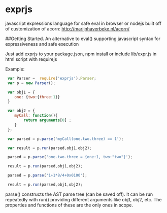 exprjs
======

javascript expressions language for safe eval in browser or nodejs
built off of customization of acorn:  http://marijnhaverbeke.nl/acorn/


##Getting Started.
An alternative to eval() supporting javascript syntax for expressiveness and safe execution

Just add exprjs to your package.json, npm install or include lib/expr.js in html script with requirejs

Example:
```javascript
 var Parser =  require('exprjs').Parser;
 var p = new Parser();

 var obj1 = {
    one: {two:{three:1}}
 }

 var obj2 = {
    myCall: function(){
        return arguments[0] ;
    }
 };

 var parsed = p.parse('myCall(one.two.three) == 1');

 var result = p.run(parsed,obj1,obj2);

 parsed = p.parse('one.two.three = {one:1, two:"two"}');

 result = p.run(parsed,obj1,obj2);

 parsed = p.parse('1+1*8/4+0x0100');

 result = p.run(parsed,obj1,obj2);

```

parse() constructs the AST parse tree (can be saved off).  It can be run repeatedly with run() providing different
arguments like obj1, obj2, etc.  The properties and functions of these are the only ones in scope.
